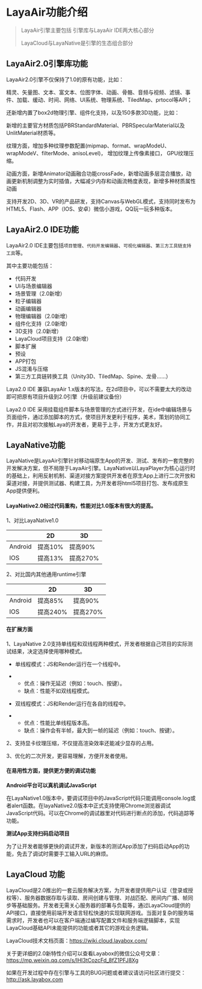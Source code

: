 # LayaAir功能介绍

> LayaAir引擎主要包括 引擎库与LayaAir IDE两大核心部分
>
> LayaCloud与LayaNative是引擎的生态组合部分



## LayaAir2.0引擎库功能

LayaAir2.0引擎不仅保持了1.0的原有功能，比如：

精灵、矢量图、文本、富文本、位图字体、动画、骨骼、音频与视频、滤镜、事件、加载、缓动、时间、网络、UI系统、物理系统、TiledMap、prtocol等API；

还新增内置了box2d物理引擎、组件化支持，以及150多款3D功能，比如：

新增的主要官方材质包括PBRStandardMaterial、PBRSpecularMaterial以及UnlitMaterial材质等。

纹理方面，增加多种纹理参数配置(mipmap、format、wrapModeU、wrapModeV、filterMode、anisoLevel)， 增加纹理上传像素接口， GPU纹理压缩。

动画方面，新增Animator动画融合功能crossFade，新增动画多层混合播放，动画更新机制调整为实时插值，大幅减少内存和动画流畅度表现，新增多种材质属性动画

支持开发2D、3D、VR的产品研发，支持Canvas与WebGL模式，支持同时发布为HTML5、Flash、APP（IOS、安卓）微信小游戏，QQ玩一玩多种版本。


## LayaAir2.0 IDE功能

LayaAir2.0 IDE主要包括`项目管理`、`代码开发编辑器`、`可视化编辑器`、`第三方工具链支持工具`等。

其中主要功能包括：

- 代码开发
- UI与场景编辑器
- 场景管理（2.0新增）
- 粒子编辑器
- 动画编辑器
- 物理编辑器（2.0新增）
- 组件化支持（2.0新增）
- 3D支持（2.0新增）
- LayaCloud项目支持（2.0新增）
- 脚本扩展
- 预设
- APP打包
- JS混淆与压缩
- 第三方工具链转换工具（Unity3D、TiledMap、Spine、龙骨……）



Laya2.0 IDE 兼容LayaAir 1.x版本的写法，在2d项目中，可以不需要太大的改动即可把原有项目升级到2.0引擎（升级前建议备份）

Laya2.0 IDE 采用挂载组件脚本与场景管理的方式进行开发，在ide中编辑场景与页面组件，通过添加脚本的方式，使项目开发更利于程序，美术，策划的协同工作，并且对初次接触Laya的开发者，更易于上手，开发方式更友好。



## LayaNative功能

LayaNative是LayaAir引擎针对移动端原生App的开发、测试、发布的一套完整的开发解决方案，但不局限于LayaAir引擎。LayaNative以LayaPlayer为核心运行时的基础上，利用反射机制、渠道对接方案提供开发者在原生App上进行二次开放和渠道对接，并提供测试器、构建工具，为开发者将html5项目打包、发布成原生App提供便利。

#### LayaNative2.0经过代码重构，性能对比1.0版本有很大的提高。

 1、对比LayaNative1.0

|         | 2D      | 3D       |
| ------- | ------- | -------- |
| Android | 提高10% | 提高90%  |
| IOS     | 提高13% | 提高270% |

2、对比国内其他通用runtime引擎

|         | 2D       | 3D       |
| ------- | -------- | -------- |
| Android | 提高85%  | 提高90%  |
| IOS     | 提高240% | 提高270% |

#### 在扩展方面

1、LayaNative 2.0支持单线程和双线程两种模式，开发者根据自己项目的实际测试结果，决定选择使用哪种模式。

- 单线程模式：JS和Render运行在一个线程中。

- - 优点：操作无延迟（例如：touch、按键）。
  - 缺点：性能不如双线程模式。

- 双线程模式：JS和Render运行在各自的线程中。

- - 优点：性能比单线程版本高。
  - 缺点：操作会有半帧，最大到一帧的延迟（例如：touch、按键）。

2、支持显卡纹理压缩，不仅提高渲染效率还能减少显存的占用。

3、优化的二次开发，更容易理解，方便开发者使用。

#### 在易用性方面，提供更方便的调试功能

**Android平台可以真机调试JavaScript**

在LayaNative1.0版本中，要调试项目中的JavaScript代码只能调用console.log或者alert函数。在layaNative2.0版本中正式支持使用Chrome浏览器调试JavaScript代码。可以在Chrome的调试器里对代码进行断点的添加，代码追踪等功能。

**测试App支持扫码启动项目**

为了让开发者能够更快的调试开发，新版本的测试App添加了扫码启动App的功能，免去了调试时需要手工输入URL的麻烦。



## LayaCloud 功能

LayaCloud是2.0推出的一套云服务解决方案，为开发者提供用户认证（登录或授权等）、服务器数据存取与读取、房间创建与管理、对战匹配、房间内广播、帧同步等基础服务。开发者无需关心服务器的部署与负载等，通过LayaCloud提供的API接口，直接使用前端开发语言轻松快速的实现联网游戏。当面对复杂的服务端需求时，开发者也可以在客户端通过编写配置文件和服务端逻辑脚本，实现LayaCloud基础API未能提供的功能或者其它的游戏业务逻辑。

LayaCloud技术文档页面：https://wiki.cloud.layabox.com/





关于更详细的2.0新特性介绍可以查看Layabox的微信公众号文章：https://mp.weixin.qq.com/s/lHI3tCozcFd_8fZ1PFJ8Xg



如果在开发过程中存在引擎与工具的BUG问题或者建议请访问社区进行提交：http://ask.layabox.com
